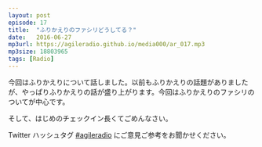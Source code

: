 ```yaml
---
layout: post
episode: 17
title:  "ふりかえりのファシリどうしてる？"
date:   2016-06-27
mp3url: https://agileradio.github.io/media000/ar_017.mp3
mp3size: 18803965
tags: [Radio]
---
```


今回はふりかえりについて話しました。以前もふりかえりの話題がありましたが、やっぱりふりかえりの話が盛り上がります。今回はふりかえりのファシリのついてが中心です。  

そして、はじめのチェックイン長くてごめんなさい。  

Twitter ハッシュタグ [#agileradio](https://twitter.com/intent/tweet?hashtags=agileradio) にご意見ご参考をお聞かせください。

